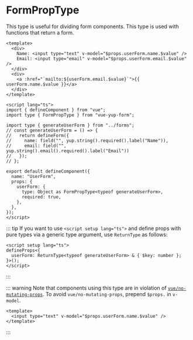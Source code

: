 # FormPropType
This type is useful for dividing form components.
This type is used with functions that return a form.

```vue
<template>
  <div>
    Name: <input type="text" v-model="$props.userForm.name.$value" />
    Email: <input type="email" v-model="$props.userForm.email.$value" />
  </div>
  <div>
    <a :href="`mailto:${userForm.email.$value}`">{{ userForm.name.$value }}</a>
  </div>
</template>

<script lang="ts">
import { defineComponent } from "vue";
import type { FormPropType } from "vue-yup-form";

import type { generateUserForm } from "../forms";
// const generateUserForm = () => {
//   return defineForm({
//     name: field("", yup.string().required().label("Name")),
//     email: field("", yup.string().email().required().label("Email"))
//   });
// };

export default defineComponent({
  name: "UserForm",
  props: {
    userForm: {
      type: Object as FormPropType<typeof generateUserForm>,
      required: true,
    },
  },
});
</script>
```

::: tip
If you want to use `<script setup lang="ts">` and define props with pure types via a generic type argument, use `ReturnType` as follows:

```vue
<script setup lang="ts">
defineProps<{
  userForm: ReturnType<typeof generateUserForm> & { $key: number };
}>();
</script>
```
:::

::: warning
Note that components using this type are in violation of [`vue/no-mutating-props`](https://github.com/vuejs/eslint-plugin-vue/blob/master/docs/rules/no-mutating-props.md).
To avoid `vue/no-mutating-props`, prepend `$props.` in `v-model`.

```vue
<template>
  <input type="text" v-model="$props.userForm.name.$value" />
</template>
```
:::
